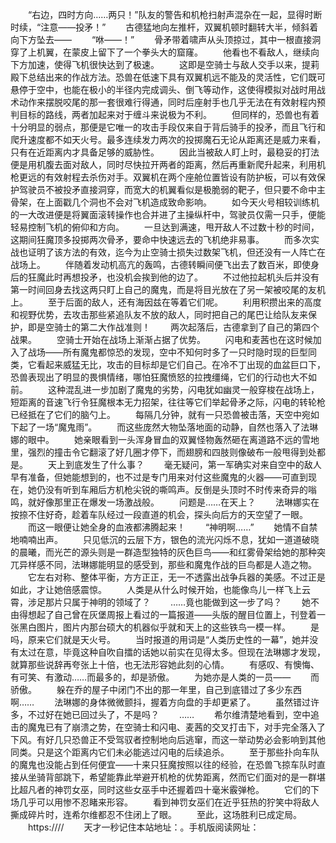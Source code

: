 　　“右边，四时方向……两只！”队友的警告和机枪扫射声混杂在一起，显得时断时续，“注意——投矛！”
　　古德猛地向左推杆，双翼机顿时翻转大半，倾斜着向下方坠去——
　　“咻——！”
　　骨矛带着啸声从头顶掠过，其中一根直接洞穿了上机翼，在蒙皮上留下了一个拳头大的窟窿。
　　他看也不看敌人，继续向下方加速，使得飞机很快达到了极速。
　　这即是空骑士与敌人交手以来，提莉殿下总结出来的作战方法。恐兽在低速下具有双翼机远不能及的灵活性，它们既可悬停于空中，也能在极小的半径内完成调头、倒飞等动作，这使得模拟对战时用战术动作来摆脱咬尾的那一套很难行得通，同时后座射手也几乎无法在有效射程内预判目标的路线，两者加起来对于缠斗来说极为不利。
　　但同样的，恐兽也有着十分明显的弱点，那便是它唯一的攻击手段仅来自于背后骑手的投矛，而且飞行和爬升速度都不如天火号。最多连续发力两次的投掷魔石无论从距离还是威力来看，只有在近距离内才具备足够的威胁性。
　　因此当被敌人盯上时，最稳妥的打法便是用机腹去面对敌人，同时尽快拉开两者的距离，然后再重新爬升起来，利用机枪更远的有效射程去杀伤对手。双翼机在两个座舱位置皆设有防护板，可以有效保护驾驶员不被投矛直接洞穿，而宽大的机翼看似是极脆弱的靶子，但只要不命中主骨架，在上面戳几个洞也不会对飞机造成致命影响。
　　如今天火号相较训练机的一大改进便是将翼面滚转操作也合并进了主操纵杆中，驾驶员仅需一只手，便能轻易控制飞机的俯仰和方向。
　　一旦达到满速，甩开敌人不过数十秒的时间，这期间狂魔顶多投掷两次骨矛，要命中快速远去的飞机绝非易事。
　　而多次实战也证明了该方法的有效，迄今为止空骑士损失过数架飞机，但还没有一人阵亡在战场上。
　　伴随着发动机高亢的轰鸣，古德转瞬间便飞出去了数百米，即使身后的狂魔此时再想投矛，也没机会挨到他的边了。
　　不过他拉起机头后并没有第一时间回身去找这两只盯上自己的魔鬼，而是将目光放在了另一架被咬尾的友机上。
　　至于后面的敌人，还有海因兹在等着它们呢。
　　利用积攒出来的高度和视野优势，去攻击那些紧追队友不放的敌人，同时把自己的尾巴让给队友来保护，即是空骑士的第二大作战准则！
　　两次起落后，古德拿到了自己的第四个战果。
　　空骑士开始在战场上渐渐占据了优势。
　　闪电和麦茜也在这时候加入了战场——所有魔鬼都惊恐的发现，空中不知何时多了一只时隐时现的巨型同类，它看起来威猛无比，攻击的目标却是它们自己。在冷不丁出现的血盆巨口下，恐兽表现出了明显的畏惧情绪，哪怕狂魔愤怒的拉拽缰绳，它们的行动也大不如前。
　　这种混乱进一步加剧了魔鬼的劣势，闪电犹如幽灵一般穿梭在战场上，短距离的音速飞行令狂魔根本无力招架，往往等它们举起骨矛之际，闪电的转轮枪已经抵在了它们的脑勺上。
　　每隔几分钟，就有一只恐兽被击落，天空中宛如下起了一场“魔鬼雨”。
　　而这些庞然大物坠落地面的动静，自然也落入了法琳娜的眼中。
　　她亲眼看到一头浑身冒血的双翼怪物轰然砸在离道路不远的雪地里，强烈的撞击令它翻滚了好几圈才停下，而翅膀和四肢则像破布一般甩得到处都是。
　　天上到底发生了什么事？
　　毫无疑问，第一军确实对来自空中的敌人早有准备，但她能想到的，也不过是专门用来对付这些魔鬼的火器——可直到现在，她仍没有听到车厢后方机枪尖锐的嘶鸣声。反倒是头顶时不时传来奇异的嗡鸣，就好像那里正在爆发一场激战般。
　　问题是……在天上？
　　法琳娜实在按捺不住好奇，趁着车队经过一段直道的机会，探头向后方的天空望了一眼。
　　而这一眼便让她全身的血液都沸腾起来！
　　“神明啊……”
　　她情不自禁地喃喃出声。
　　只见低沉的云层下方，银色的流光闪烁不息，犹如一道道破晓的晨曦，而光芒的源头则是一群造型独特的灰色巨鸟——和红雾骨架给她的那种突兀异样感不同，法琳娜能明显的感受到，那些和魔鬼作战的巨鸟都是人造之物。
　　它左右对称、整体平衡，方方正正，无一不透露出战争兵器的美感。不过正是如此，才让她倍感震惊。
　　人类是从什么时候开始，也能像鸟儿一样飞上云霄，涉足那片只属于神明的领域了？
　　……竟也能做到这一步了吗？
　　她不由得想起了自己曾在灰堡周报上看过的一篇报道——头版的醒目位置上，刊登着一张黑白图片，图片内那台硕大的机器似乎就和天上的这些铁鸟一模一样。
　　是吗，原来它们就是天火号。
　　当时报道的用词是“人类历史性的一幕”，她并没有太过在意，毕竟这种自吹自擂的话她以前实在见得太多。但现在法琳娜才发现，就算那些说辞再夸张上十倍，也无法形容她此刻的心情。
　　有感叹、有懊悔、有可笑、有激动……而最多的，却是骄傲。
　　为她亦是人类的一员——
　　而骄傲。
　　躲在乔的屋子中闭门不出的那一年里，自己到底错过了多少东西啊……
　　法琳娜的身体微微颤抖，握着方向盘的手却更紧了。
　　虽然错过许多，不过好在她已回过头了，不是吗？
　　……
　　希尔维清楚地看到，空中追击的魔鬼已有了崩溃之势，在空骑士和闪电、麦茜的交叉打击下，对手完全落入了下风。有好几只恐兽正不受驾驭者控制地向后逃窜，而这一举动势必会影响到其他同类。只是这个距离内它们未必能逃过闪电的后续追杀。
　　至于那些扑向车队的魔鬼也没能占到任何便宜——十来只狂魔按照以往的经验，在恐兽飞掠车队时直接从坐骑背部跳下，希望能靠此举避开机枪的优势距离，然而它们面对的是一群堪比超凡者的神罚女巫，同时这些女巫手中还握着四十毫米霰弹枪。
　　它们的下场几乎可以用惨不忍睹来形容。
　　看到神罚女巫们在近乎狂热的狞笑中将敌人撕成碎片时，连希尔维都忍不住闭上了眼。
　　至此，这场胜利已成定局。
　　https:////
　　天才一秒记住本站地址：。手机版阅读网址：